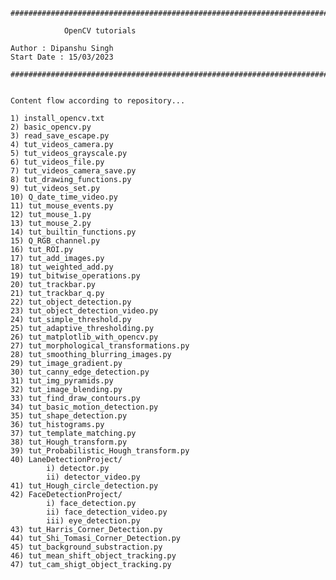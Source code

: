 
	###############################################################################

				OpenCV tutorials

	Author : Dipanshu Singh
	Start Date : 15/03/2023

	###############################################################################


	Content flow according to repository...

	1) install_opencv.txt
	2) basic_opencv.py
	3) read_save_escape.py
	4) tut_videos_camera.py
	5) tut_videos_grayscale.py
	6) tut_videos_file.py
	7) tut_videos_camera_save.py
	8) tut_drawing_functions.py
	9) tut_videos_set.py
	10) Q_date_time_video.py
	11) tut_mouse_events.py
	12) tut_mouse_1.py
	13) tut_mouse_2.py
	14) tut_builtin_functions.py
	15) Q_RGB_channel.py
	16) tut_ROI.py
	17) tut_add_images.py
	18) tut_weighted_add.py
	19) tut_bitwise_operations.py
	20) tut_trackbar.py
	21) tut_trackbar_q.py
	22) tut_object_detection.py
	23) tut_object_detection_video.py
	24) tut_simple_threshold.py
	25) tut_adaptive_thresholding.py
	26) tut_matplotlib_with_opencv.py
	27) tut_morphological_transformations.py
	28) tut_smoothing_blurring_images.py
	29) tut_image_gradient.py
	30) tut_canny_edge_detection.py
	31) tut_img_pyramids.py
	32) tut_image_blending.py
	33) tut_find_draw_contours.py
	34) tut_basic_motion_detection.py
	35) tut_shape_detection.py
	36) tut_histograms.py
	37) tut_template_matching.py
	38) tut_Hough_transform.py
	39) tut_Probabilistic_Hough_transform.py
	40) LaneDetectionProject/
			i) detector.py
			ii) detector_video.py
	41) tut_Hough_circle_detection.py
	42) FaceDetectionProject/
			i) face_detection.py
			ii) face_detection_video.py
			iii) eye_detection.py
	43) tut_Harris_Corner_Detection.py
	44) tut_Shi_Tomasi_Corner_Detection.py
	45) tut_background_substraction.py
	46) tut_mean_shift_object_tracking.py
	47) tut_cam_shigt_object_tracking.py